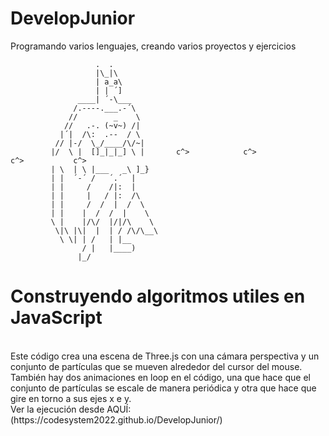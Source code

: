 # DevelopJunior
Programando varios lenguajes, creando varios proyectos y ejercicios
	
	                   .  .            
	                   |\_|\           
	                   | a_a\          
	                   | | ´]           
	               ____| ´-\___         
	              /.----.___.-´\                               
	             //        _    \                               
	            //   .-. (~v~) /|
	           |´|  /\:  .--  / \
	          // |-/  \_/____/\/~|
	         |/  \ |  []_|_|_] \ |       c^>            c^>             c^>           c^>
	         | \  | \ |___   _\ ]_}
	         | |  ´-´ /   ´.´  |
	         | |     /    /|:  |
	         | |     |   / |:  /\
	         | |     /  /  |  /  \
	         | |    |  /  /  |    \
	         \ |    |/\/  |/|/\    \
	          \|\ |\|  |  | / /\/\__\
	           \ \| | /   | |__
	                / |   |____)
	               |_/
<h1>Construyendo algoritmos utiles en JavaScript</h1>
</br>
Este código crea una escena de Three.js con una cámara perspectiva y un conjunto de partículas que se mueven alrededor del cursor del mouse. También hay dos animaciones en loop en el código, una que hace que el conjunto de partículas se escale de manera periódica y otra que hace que gire en torno a sus ejes x e y.
</br>
<div aling="center">
	Ver la ejecución desde AQUÍ: (https://codesystem2022.github.io/DevelopJunior/) </div>
